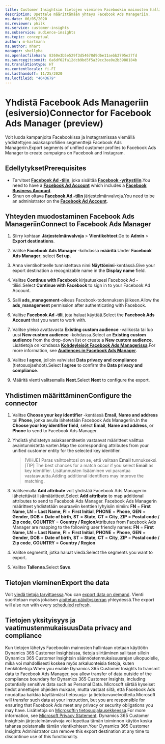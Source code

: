 ```yaml
---
title: Customer Insightsin tietojen vieminen Facebookin mainosten hallintaan
description: Opettele määrittämään yhteys Facebook Ads Manageriin.
ms.date: 06/05/2020
ms.reviewer: philk
ms.service: customer-insights
ms.subservice: audience-insights
ms.topic: conceptual
author: m-hartmann
ms.author: mhart
manager: shellyha
ms.openlocfilehash: 8260e3b5e529f3d54678d9d6e11aebb2795e27fd
ms.sourcegitcommit: 6a6df62fa12dcb9bd5f5a39cc3ee0e2b3988184b
ms.translationtype: HT
ms.contentlocale: fi-FI
ms.lasthandoff: 11/25/2020
ms.locfileid: "4643679"
---
```

# <a name="connector-for-facebook-ads-manager-preview"></a><span data-ttu-id="ffbf1-103">Yhdistä Facebook Ads Manageriin (esiversio)</span><span class="sxs-lookup"><span data-stu-id="ffbf1-103">Connector for Facebook Ads Manager (preview)</span></span>

<span data-ttu-id="ffbf1-104">Voit luoda kampanjoita Facebookissa ja Instagramissaa viemällä yhdistettyjen asiakasprofiilien segmenttejä Facebook Ads Manageriin.</span><span class="sxs-lookup"><span data-stu-id="ffbf1-104">Export segments of unified customer profiles to Facebook Ads Manager to create campaigns on Facebook and Instagram.</span></span>

## <a name="prerequisites"></a><span data-ttu-id="ffbf1-105">Edellytykset</span><span class="sxs-lookup"><span data-stu-id="ffbf1-105">Prerequisites</span></span>

- <span data-ttu-id="ffbf1-106">Tarvitset [**Facebook Ad -tilin**](https://www.facebook.com/business/learn/lessons/step-by-step-ads-manager-account), joka sisältää [**Facebook -yritystilin**](https://business.facebook.com/).</span><span class="sxs-lookup"><span data-stu-id="ffbf1-106">You need to have a [**Facebook Ad Account**](https://www.facebook.com/business/learn/lessons/step-by-step-ads-manager-account) which includes a [**Facebook Business Account**](https://business.facebook.com/).</span></span>
- <span data-ttu-id="ffbf1-107">Sinun on oltava [**Facebook Ad -tilin**](https://www.facebook.com/business/learn/lessons/step-by-step-ads-manager-account) järjestelmänvalvoja.</span><span class="sxs-lookup"><span data-stu-id="ffbf1-107">You need to be an administrator on the [**Facebook Ad Account**](https://www.facebook.com/business/learn/lessons/step-by-step-ads-manager-account).</span></span>

## <a name="connect-to-facebook-ads-manager"></a><span data-ttu-id="ffbf1-108">Yhteyden muodostaminen Facebook Ads Manageriin</span><span class="sxs-lookup"><span data-stu-id="ffbf1-108">Connect to Facebook Ads Manager</span></span>

1. <span data-ttu-id="ffbf1-109">Siirry kohtaan **Järjestelmänvalvoja** > **Vientikohteet**.</span><span class="sxs-lookup"><span data-stu-id="ffbf1-109">Go to **Admin** > **Export destinations**.</span></span>

1. <span data-ttu-id="ffbf1-110">Valitse **Facebook Ads Manager** -kohdassa **määritä**.</span><span class="sxs-lookup"><span data-stu-id="ffbf1-110">Under **Facebook Ads Manager**, select **Set up**.</span></span>

1. <span data-ttu-id="ffbf1-111">Anna vientikohteelle tunnistettava nimi **Näyttönimi**-kentässä.</span><span class="sxs-lookup"><span data-stu-id="ffbf1-111">Give your export destination a recognizable name in the **Display name** field.</span></span>

1. <span data-ttu-id="ffbf1-112">Valitse **Continue with Facebook** kirjautuaksesi Facebook Ad -tiliisi.</span><span class="sxs-lookup"><span data-stu-id="ffbf1-112">Select **Continue with Facebook** to sign in to your Facebook Ad Account.</span></span>

1. <span data-ttu-id="ffbf1-113">Salli **ads_management**-oikeus Facebook-todennuksen jälkeen.</span><span class="sxs-lookup"><span data-stu-id="ffbf1-113">Allow the **ads_management** permission after authenticating with Facebook.</span></span>

1. <span data-ttu-id="ffbf1-114">Valitse **Facebook Ad -tili**, jota haluat käyttää.</span><span class="sxs-lookup"><span data-stu-id="ffbf1-114">Select the **Facebook Ads Account** that you want to work with.</span></span>

1. <span data-ttu-id="ffbf1-115">Valitse yleisö avattavasta **Existing custom audience** -valikosta tai luo uusi **New custom audience** -kohdassa.</span><span class="sxs-lookup"><span data-stu-id="ffbf1-115">Select an **Existing custom audience** from the drop-down list or create a **New custom audience**.</span></span> <span data-ttu-id="ffbf1-116">Lisätietoja on kohdassa [**Kohdeyleisöt Facebook Ads Managerissa**](https://www.facebook.com/business/help/744354708981227?id=2469097953376494).</span><span class="sxs-lookup"><span data-stu-id="ffbf1-116">For more information, see [**Audiences in Facebook Ads Manager**](https://www.facebook.com/business/help/744354708981227?id=2469097953376494).</span></span>

1. <span data-ttu-id="ffbf1-117">Valitse **I agree**, jolloin vahvistat **Data privacy and compliance** (tietosuojaehdot).</span><span class="sxs-lookup"><span data-stu-id="ffbf1-117">Select **I agree** to confirm the **Data privacy and compliance**.</span></span>

1. <span data-ttu-id="ffbf1-118">Määritä vienti valitsemalla **Next**.</span><span class="sxs-lookup"><span data-stu-id="ffbf1-118">Select **Next** to configure the export.</span></span>

## <a name="configure-the-connector"></a><span data-ttu-id="ffbf1-119">Yhdistimen määrittäminen</span><span class="sxs-lookup"><span data-stu-id="ffbf1-119">Configure the connector</span></span>

1. <span data-ttu-id="ffbf1-120">Valitse **Choose your key identifier** -kentässä **Email**, **Name and address** tai **Phone**, jonka avulla lähetetään Facebook Ads Manageriin.</span><span class="sxs-lookup"><span data-stu-id="ffbf1-120">In the **Choose your key identifier field**, select **Email**, **Name and address**, or **Phone** to send to Facebook Ads Manager.</span></span>

1. <span data-ttu-id="ffbf1-121">Yhdistä yhdistetyn asiakasentiteetin vastaavat määritteet valittua avaintunnistetta varten.</span><span class="sxs-lookup"><span data-stu-id="ffbf1-121">Map the corresponding attributes from your unified customer entity for the selected key identifier.</span></span>
   > <span data-ttu-id="ffbf1-122">[VIHJE] Paras vaihtoehtosi on se, että valitaan **Email** tunnukseksi.</span><span class="sxs-lookup"><span data-stu-id="ffbf1-122">[TIP] The best chances for a match occur if you select **Email** as key identifier.</span></span> <span data-ttu-id="ffbf1-123">Lisätunnusten lisääminen voi parantaa vastaavuutta.</span><span class="sxs-lookup"><span data-stu-id="ffbf1-123">Adding additional identifiers may improve the matching.</span></span>

1. <span data-ttu-id="ffbf1-124">Valitsemalla **Add attribute** voit yhdistää Facebook Ads Manageriin lähetettävät lisämääritteet.</span><span class="sxs-lookup"><span data-stu-id="ffbf1-124">Select **Add attribute** to map additional attributes to send to Facebook Ads Manager.</span></span> <span data-ttu-id="ffbf1-125">Facebook Ads Managerin määritteet yhdistetään seuraaviin kenttien lyhyisiin nimiin: **FN** = **First Name**, **LN** = **Last Name**, **FI** = **First Initial**, **PHONE** = **Phone**, **GEN** = **Gender**, **DOB** = **Date of birth**, **ST** = **State**, **CT** = **City**, **ZIP** = **Postal code / Zip code**, **COUNTRY** = **Country / Region**</span><span class="sxs-lookup"><span data-stu-id="ffbf1-125">Attributes from Facebook Ads Manager are mapping to the following user friendly names: **FN** = **First Name**, **LN** = **Last Name**, **FI** = **First Initial**, **PHONE** = **Phone**, **GEN** = **Gender**, **DOB** = **Date of birth**, **ST** = **State**, **CT** = **City**, **ZIP** = **Postal code / Zip code**, **COUNTRY** = **Country / Region**</span></span>

1. <span data-ttu-id="ffbf1-126">Valitse segmentit, jotka haluat viedä.</span><span class="sxs-lookup"><span data-stu-id="ffbf1-126">Select the segments you want to export.</span></span>

1. <span data-ttu-id="ffbf1-127">Valitse **Tallenna**.</span><span class="sxs-lookup"><span data-stu-id="ffbf1-127">Select **Save**.</span></span>

## <a name="export-the-data"></a><span data-ttu-id="ffbf1-128">Tietojen vieminen</span><span class="sxs-lookup"><span data-stu-id="ffbf1-128">Export the data</span></span>

<span data-ttu-id="ffbf1-129">Voit [viedä tietoja tarvittaessa](export-destinations.md).</span><span class="sxs-lookup"><span data-stu-id="ffbf1-129">You can [export data on demand](export-destinations.md).</span></span> <span data-ttu-id="ffbf1-130">Vienti suoritetaan myös jokaisen [ajoitetun päivityskerran](system.md#schedule-tab) yhteydessä.</span><span class="sxs-lookup"><span data-stu-id="ffbf1-130">The export will also run with every [scheduled refresh](system.md#schedule-tab).</span></span>

## <a name="data-privacy-and-compliance"></a><span data-ttu-id="ffbf1-131">Tietojen yksityisyys ja vaatimustenmukaisuus</span><span class="sxs-lookup"><span data-stu-id="ffbf1-131">Data privacy and compliance</span></span>

<span data-ttu-id="ffbf1-132">Kun tietojen lähetys Facebookin mainosten hallintaan otetaan käyttöön Dynamics 365 Customer Insightsissa, tietoja siirtäminen sallitaan silloin Dynamics 365 Customer Insightsin säännöstenmukaisuusrajan ulkopuolelle, mikä voi mahdollisesti koskea myös arkaluonteisia tietoja, kuten henkilötietoja.</span><span class="sxs-lookup"><span data-stu-id="ffbf1-132">When you enable Dynamics 365 Customer Insights to transmit data to Facebook Ads Manager, you allow transfer of data outside of the compliance boundary for Dynamics 365 Customer Insights, including potentially sensitive data such as Personal Data.</span></span> <span data-ttu-id="ffbf1-133">Microsoft siirtää kyseiset tiedot annettujen ohjeiden mukaan, mutta vastaat siitä, että Facebook Ads noudattaa kaikkia käyttämiäsi tietosuoja- ja tietoturvavelvoitteita.</span><span class="sxs-lookup"><span data-stu-id="ffbf1-133">Microsoft will transfer such data at your instruction, but you are responsible for ensuring that Facebook Ads meet any privacy or security obligations you may have.</span></span> <span data-ttu-id="ffbf1-134">Lisätietoja on [Microsoftin tietosuojalausekkeessa](https://go.microsoft.com/fwlink/?linkid=396732).</span><span class="sxs-lookup"><span data-stu-id="ffbf1-134">For more information, see [Microsoft Privacy Statement](https://go.microsoft.com/fwlink/?linkid=396732).</span></span>
<span data-ttu-id="ffbf1-135">Dynamics 365 Customer Insightsin järjestelmänvalvoja voi lopettaa tämän toiminnon käytön koska tahansa poistamalla tämän vientikohteen.</span><span class="sxs-lookup"><span data-stu-id="ffbf1-135">Your Dynamics 365 Customer Insights Administrator can remove this export destination at any time to discontinue use of this functionality.</span></span>
